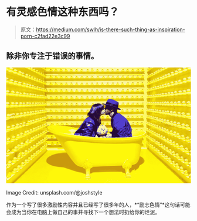# 有灵感色情这种东西吗？

> 原文：<https://medium.com/swlh/is-there-such-thing-as-inspiration-porn-c2fad22e3c99>

## 除非你专注于错误的事情。

![](img/fb97117b7b56c0438547dcc7b159c2c2.png)

Image Credit: unsplash.com/@joshstyle

作为一个写了很多激励性内容并且已经写了很多年的人，*“励志色情”*这句话可能会成为当你在电脑上做自己的事并寻找下一个想法时扔给你的烂泥。